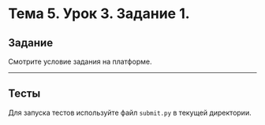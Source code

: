 # Тема 5. Урок 3. Задание 1. #

## Задание

Смотрите условие задания на платформе.

---

## Тесты

Для запуска тестов используйте файл `submit.py` в текущей директории.

